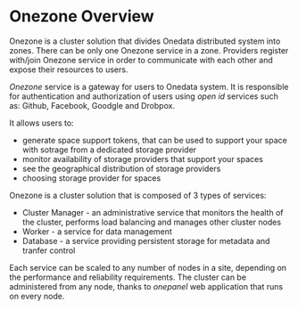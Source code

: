 # Onezone Overview

Onezone is a cluster solution that divides Onedata distributed system into zones. There can be only one Onezone service in a zone. Providers register with/join Onezone service in order to communicate with each other and expose their resources to users.

*Onezone* service is a gateway for users to Onedata system. It is responsible for authentication and authorization of users using *open id* services such as: Github, Facebook, Goodgle and Drobpox.

It allows users to:
- generate space support tokens, that can be used to support your space with sotrage from a dedicated storage provider
- monitor availability of storage providers that support your spaces
- see the geographical distribution of storage providers 
- choosing storage provider for spaces

Onezone is a cluster solution that is composed of 3 types of services:
* Cluster Manager - an administrative service that monitors the health of the cluster, performs load balancing and manages other cluster nodes
* Worker - a service for data management
* Database - a service providing persistent storage for metadata and tranfer control

Each service can be scaled to any number of nodes in a site, depending on the performance and reliability requirements. The cluster can be administered from any node, thanks to *onepanel* web application that runs on every node.

